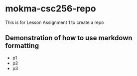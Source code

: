# mokma-csc256-repo

This is for Lesson Assignment 1 to create a repo

## Demonstration of how to use markdown formatting

- p1
- p2
- p3


